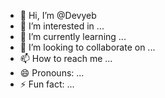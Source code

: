 - 👋 Hi, I’m @Devyeb
- 👀 I’m interested in ...
- 🌱 I’m currently learning ...
- 💞️ I’m looking to collaborate on ...
- 📫 How to reach me ...
- 😄 Pronouns: ...
- ⚡ Fun fact: ...

<!---
Devyeb/Devyeb is a ✨ special ✨ repository because its `README.md` (this file) appears on your GitHub profile.
You can click the Preview link to take a look at your changes.
--->
